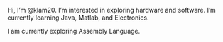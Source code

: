 Hi, I’m @klam20.
I’m interested in exploring hardware and software.
I’m currently learning Java, Matlab, and Electronics.

I am currently exploring Assembly Language.
<!---
klam20/klam20 is a ✨ special ✨ repository because its `README.md` (this file) appears on your GitHub profile.
You can click the Preview link to take a look at your changes.
--->
